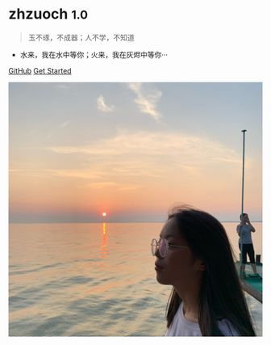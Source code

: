 <!-- 封面 -->
<!-- ![logo](logo.jpg)//头像logo -->

# zhzuoch <small>1.0</small>

> 玉不琢，不成器；人不学，不知道

- 水来，我在水中等你；火来，我在灰烬中等你···

[GitHub](https://github.com/docsifyjs/docsify/)
[Get Started](README)

![](bgImage.jpg)